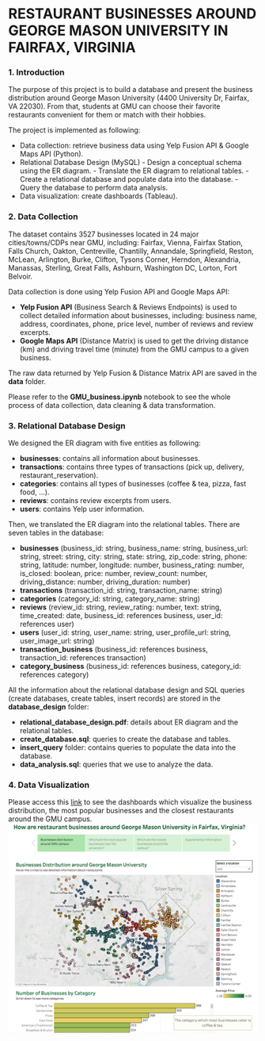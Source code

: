 # RESTAURANT BUSINESSES AROUND GEORGE MASON UNIVERSITY IN FAIRFAX, VIRGINIA

### 1. Introduction

The purpose of this project is to build a database and present the business distribution around George Mason University (4400 University Dr, Fairfax, VA 22030). From that, students at GMU can choose their favorite restaurants convenient for them or match with their hobbies.

The project is implemented as following:
- Data collection: retrieve business data using Yelp Fusion API & Google Maps API (Python).
- Relational Database Design (MySQL)
\- Design a conceptual schema using the ER diagram.
\- Translate the ER diagram to relational tables.
\- Create a relational database and populate data into the database.
\- Query the database to perform data analysis.
-  Data visualization: create dashboards (Tableau).

### 2. Data Collection

The dataset contains 3527 businesses located in 24 major cities/towns/CDPs near GMU, including: Fairfax, Vienna, Fairfax Station, Falls Church, Oakton, Centreville, Chantilly, Annandale, Springfield, Reston, McLean, Arlington, Burke, Clifton, Tysons Corner, Herndon, Alexandria, Manassas, Sterling, Great Falls, Ashburn, Washington DC, Lorton, Fort Belvoir.

Data collection is done using Yelp Fusion API and Google Maps API:

-   **Yelp Fusion API** (Business Search & Reviews Endpoints) is used to collect detailed information about businesses, including: business name, address, coordinates, phone, price level, number of reviews and review excerpts.
-   **Google Maps API** (Distance Matrix) is used to get the driving distance (km) and driving travel time (minute) from the GMU campus to a given business.

The raw data returned by Yelp Fusion & Distance Matrix API are saved in the **data** folder.

Please refer to the **GMU_business.ipynb** notebook to see the whole process of data collection, data cleaning & data transformation.

### 3.  **Relational Database Design**

We designed the ER diagram with five entities as following:
- **businesses**: contains all information about businesses.
- **transactions**: contains three types of transactions (pick up, delivery, restaurant_reservation).
- **categories**: contains all types of businesses (coffee & tea, pizza, fast food, ...).
- **reviews**: contains review excerpts from users.
- **users**: contains Yelp user information.

Then, we translated the ER diagram into the relational tables. There are seven tables in the database:
- **businesses** (business_id: string, business_name: string, business_url: string, street: string, city: string, state: string, zip_code: string, phone: string, latitude: number, longitude: number, business_rating: number, is_closed: boolean, price: number, review_count: number, driving_distance: number, driving_duration: number)
- **transactions** (transaction_id: string, transaction_name: string) 
- **categories** (category_id: string, category_name: string)
- **reviews** (review_id: string, review_rating: number, text: string, time_created: date, business_id: references business, user_id: references user)
- **users** (user_id: string, user_name: string, user_profile_url: string, user_image_url: string)
- **transaction_business** (business_id: references business, transaction_id: references transaction) 
- **category_business** (business_id: references business, category_id: references category)

All the information about the relational database design and SQL queries (create databases, create tables, insert records) are stored in the **database_design** folder:
-   **relational_database_design.pdf**: details about ER diagram and the relational tables.
-   **create_database.sql**: queries to create the database and tables.
-   **insert_query** folder: contains queries to populate the data into the database.
-   **data_analysis.sql**: queries that we use to analyze the data.

### 4.  **Data Visualization**
Please access this [link](https://public.tableau.com/app/profile/uyen.huynh4317/viz/GMU_business/Story1) to see the dashboards which visualize the business distribution, the most popular businesses and the closest restaurants around the GMU campus.
![Tableau](thumbnail_md.png)